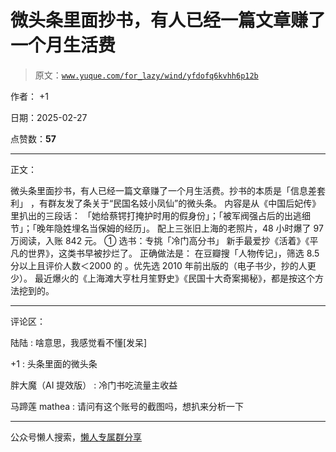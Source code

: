 # 微头条里面抄书，有人已经一篇文章赚了一个月生活费

> 原文：[`www.yuque.com/for_lazy/wind/yfdofq6kvhh6p12b`](https://www.yuque.com/for_lazy/wind/yfdofq6kvhh6p12b)

作者： +1

日期：2025-02-27

点赞数：**57**

* * *

正文：

微头条里面抄书，有人已经一篇文章赚了一个月生活费。抄书的本质是「信息差套利」 ，有群友发了条关于“民国名妓小凤仙”的微头条。
内容是从《中国后妃传》里扒出的三段话： 「她给蔡锷打掩护时用的假身份」；「被军阀强占后的出逃细节」；「晚年隐姓埋名当保姆的经历」。
配上三张旧上海的老照片，48 小时爆了 97 万阅读，入账 842 元。 ① 选书：专挑「冷门高分书」 新手最爱抄《活着》《平凡的世界》，这类书早被抄烂了。
正确做法是： 在豆瓣搜「人物传记」，筛选 8.5 分以上且评价人数＜2000 的 。优先选 2010 年前出版的（电子书少，抄的人更少）。
最近爆火的《上海滩大亨杜月笙野史》《民国十大奇案揭秘》，都是按这个方法挖到的。

* * *

评论区：

陆陆 : 啥意思，我感觉看不懂[发呆]

+1 : 头条里面的微头条

胖大魔（AI 提效版） : 冷门书吃流量主收益

马蹄莲 mathea : 请问有这个账号的截图吗，想扒来分析一下

* * *

公众号懒人搜索，[懒人专属群分享](https://lazybook.fun/#/blog/group)